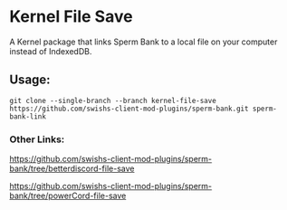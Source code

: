 # Kernel File Save

A Kernel package that links Sperm Bank to a local file on your computer instead of IndexedDB.

## Usage:
```
git clone --single-branch --branch kernel-file-save https://github.com/swishs-client-mod-plugins/sperm-bank.git sperm-bank-link
```

### Other Links:
https://github.com/swishs-client-mod-plugins/sperm-bank/tree/betterdiscord-file-save

https://github.com/swishs-client-mod-plugins/sperm-bank/tree/powerCord-file-save